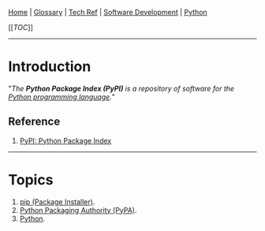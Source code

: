 [Home](/Slalom-LLC/Slalom-Consulting) | [Glossary](/Glossary) | [Tech Ref](/Tech-Ref) | [Software Development](/Tech-Ref/Software-Development) | [Python](/Tech-Ref/Software-Development/Python)

[[_TOC_]]

---
# Introduction
"_The ***Python Package Index (PyPI)*** is a repository of software for the [Python programming language](/Tech-Ref/Software-Development/Python)._"

## Reference
1. [PyPI: Python Package Index](https://pypi.org/)

---
# Topics
1. [pip (Package Installer)](/Tech-Ref/Software-Development/Python/pip-\(Python\)).
1. [Python Packaging Authority (PyPA)](/Tech-Ref/Software-Development/Python/PyPA-\(Python-Packaging-Authority\)).
1. [Python](/Tech-Ref/Software-Development/Python).

